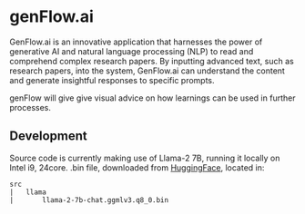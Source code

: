 # genFlow.ai
GenFlow.ai is an innovative application that harnesses the power of generative AI and natural language processing (NLP) to read and comprehend complex research papers. By inputting advanced text, such as research papers, into the system, GenFlow.ai can understand the content and generate insightful responses to specific prompts.

genFlow will give give visual advice on how learnings can be used in further processes. 

## Development
Source code is currently making use of Llama-2 7B, running it locally on Intel i9, 24core. .bin file, downloaded from [HuggingFace](https://huggingface.co/TheBloke/Llama-2-7B-Chat-GGML/tree/main), located in: 
```
src
|   llama
|       llama-2-7b-chat.ggmlv3.q8_0.bin
